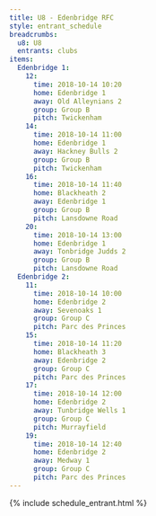 ```yaml
---
title: U8 - Edenbridge RFC
style: entrant_schedule
breadcrumbs:
  u8: U8
  entrants: clubs
items:
  Edenbridge 1:
    12:
      time: 2018-10-14 10:20
      home: Edenbridge 1
      away: Old Alleynians 2
      group: Group B
      pitch: Twickenham
    14:
      time: 2018-10-14 11:00
      home: Edenbridge 1
      away: Hackney Bulls 2
      group: Group B
      pitch: Twickenham
    16:
      time: 2018-10-14 11:40
      home: Blackheath 2
      away: Edenbridge 1
      group: Group B
      pitch: Lansdowne Road
    20:
      time: 2018-10-14 13:00
      home: Edenbridge 1
      away: Tonbridge Judds 2
      group: Group B
      pitch: Lansdowne Road
  Edenbridge 2:
    11:
      time: 2018-10-14 10:00
      home: Edenbridge 2
      away: Sevenoaks 1
      group: Group C
      pitch: Parc des Princes
    15:
      time: 2018-10-14 11:20
      home: Blackheath 3
      away: Edenbridge 2
      group: Group C
      pitch: Parc des Princes
    17:
      time: 2018-10-14 12:00
      home: Edenbridge 2
      away: Tunbridge Wells 1
      group: Group C
      pitch: Murrayfield
    19:
      time: 2018-10-14 12:40
      home: Edenbridge 2
      away: Medway 1
      group: Group C
      pitch: Parc des Princes
---
```


{% include schedule_entrant.html %}
